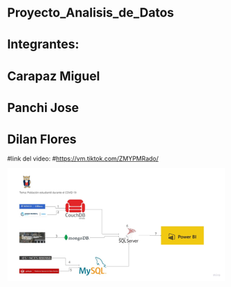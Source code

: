 # Proyecto_Analisis_de_Datos
# Integrantes:
# Carapaz Miguel
# Panchi Jose
# Dilan Flores
#link del video: 
#https://vm.tiktok.com/ZMYPMRado/

![Arquitectura](Arquitectura.jpg)

